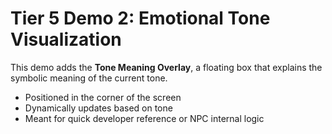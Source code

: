 # Tier 5 Demo 2: Emotional Tone Visualization

This demo adds the **Tone Meaning Overlay**, a floating box that explains the symbolic meaning of the current tone.

- Positioned in the corner of the screen
- Dynamically updates based on tone
- Meant for quick developer reference or NPC internal logic
